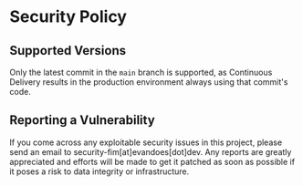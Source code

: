 # Security Policy

## Supported Versions

Only the latest commit in the `main` branch is supported, as Continuous Delivery results in the production environment always using that
commit's code.

## Reporting a Vulnerability

If you come across any exploitable security issues in this project, please send an email to security-fim\[at\]evandoes\[dot\]dev.
Any reports are greatly appreciated and efforts will be made to get it patched as soon as possible if it poses a risk to data integrity
or infrastructure.
